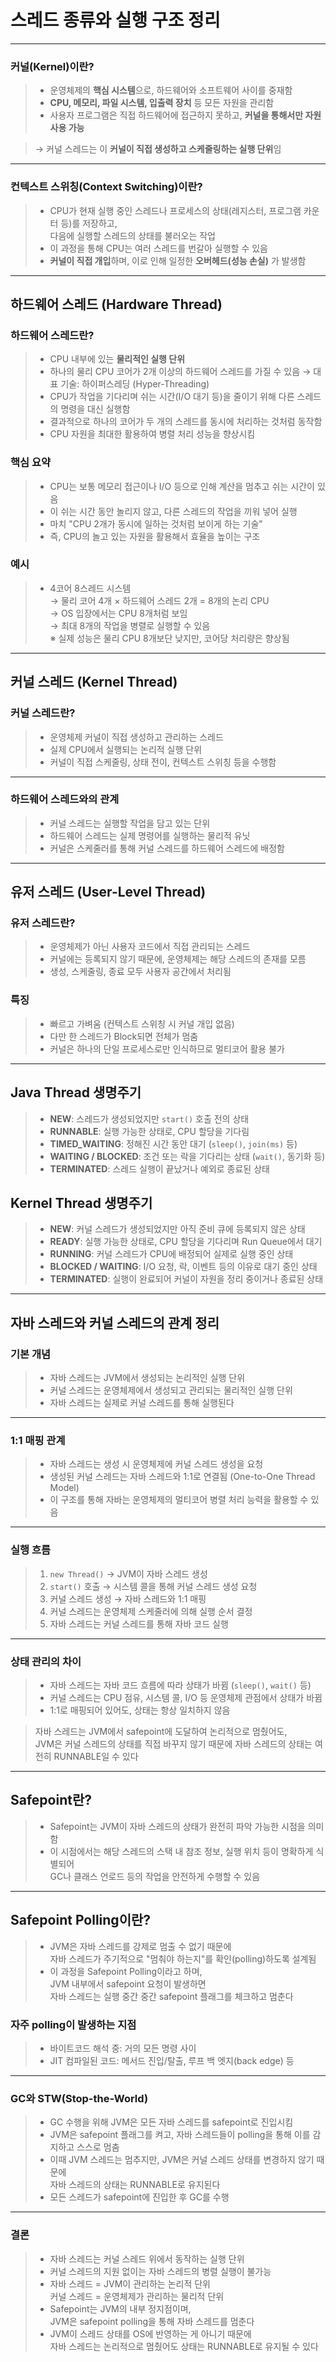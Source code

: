 # 스레드 종류와 실행 구조 정리

---

### 커널(Kernel)이란?

>- 운영체제의 **핵심 시스템**으로, 하드웨어와 소프트웨어 사이를 중재함
>- **CPU, 메모리, 파일 시스템, 입출력 장치** 등 모든 자원을 관리함
>- 사용자 프로그램은 직접 하드웨어에 접근하지 못하고, **커널을 통해서만 자원 사용 가능**

>→ 커널 스레드는 이 **커널이 직접 생성하고 스케줄링하는 실행 단위**임

---

### 컨텍스트 스위칭(Context Switching)이란?

>- CPU가 현재 실행 중인 스레드나 프로세스의 상태(레지스터, 프로그램 카운터 등)를 저장하고,  
  다음에 실행할 스레드의 상태를 불러오는 작업
>- 이 과정을 통해 CPU는 여러 스레드를 번갈아 실행할 수 있음
>- **커널이 직접 개입**하며, 이로 인해 일정한 **오버헤드(성능 손실)** 가 발생함

---

## 하드웨어 스레드 (Hardware Thread)

### 하드웨어 스레드란?

> - CPU 내부에 있는 **물리적인 실행 단위**
> - 하나의 물리 CPU 코어가 2개 이상의 하드웨어 스레드를 가질 수 있음
>  → 대표 기술: 하이퍼스레딩 (Hyper-Threading)
> - CPU가 작업을 기다리며 쉬는 시간(I/O 대기 등)을 줄이기 위해 다른 스레드의 명령을 대신 실행함
> - 결과적으로 하나의 코어가 두 개의 스레드를 동시에 처리하는 것처럼 동작함
> - CPU 자원을 최대한 활용하여 병렬 처리 성능을 향상시킴

### 핵심 요약

>- CPU는 보통 메모리 접근이나 I/O 등으로 인해 계산을 멈추고 쉬는 시간이 있음
>- 이 쉬는 시간 동안 놀리지 않고, 다른 스레드의 작업을 끼워 넣어 실행
>- 마치 "CPU 2개가 동시에 일하는 것처럼 보이게 하는 기술"
>- 즉, CPU의 놀고 있는 자원을 활용해서 효율을 높이는 구조

### 예시
>- 4코어 8스레드 시스템      
> → 물리 코어 4개 × 하드웨어 스레드 2개 = 8개의 논리 CPU    
> → OS 입장에서는 CPU 8개처럼 보임    
> → 최대 8개의 작업을 병렬로 실행할 수 있음   
>  ※ 실제 성능은 물리 CPU 8개보단 낮지만, 코어당 처리량은 향상됨     

---

## 커널 스레드 (Kernel Thread)

### 커널 스레드란?

> - 운영체제 커널이 직접 생성하고 관리하는 스레드
> - 실제 CPU에서 실행되는 논리적 실행 단위
> - 커널이 직접 스케줄링, 상태 전이, 컨텍스트 스위칭 등을 수행함

---

### 하드웨어 스레드와의 관계
> - 커널 스레드는 실행할 작업을 담고 있는 단위
> - 하드웨어 스레드는 실제 명령어를 실행하는 물리적 유닛
> - 커널은 스케줄러를 통해 커널 스레드를 하드웨어 스레드에 배정함


---

## 유저 스레드 (User-Level Thread)

### 유저 스레드란?

>- 운영체제가 아닌 사용자 코드에서 직접 관리되는 스레드
>- 커널에는 등록되지 않기 때문에, 운영체제는 해당 스레드의 존재를 모름
>- 생성, 스케줄링, 종료 모두 사용자 공간에서 처리됨

### 특징

>- 빠르고 가벼움 (컨텍스트 스위칭 시 커널 개입 없음)
>- 다만 한 스레드가 Block되면 전체가 멈춤
>- 커널은 하나의 단일 프로세스로만 인식하므로 멀티코어 활용 불가

---
## Java Thread 생명주기

>- **NEW**: 스레드가 생성되었지만 `start()` 호출 전의 상태
>- **RUNNABLE**: 실행 가능한 상태로, CPU 할당을 기다림
>- **TIMED_WAITING**: 정해진 시간 동안 대기 (`sleep()`, `join(ms)` 등)
>- **WAITING / BLOCKED**: 조건 또는 락을 기다리는 상태 (`wait()`, 동기화 등)
>- **TERMINATED**: 스레드 실행이 끝났거나 예외로 종료된 상태


## Kernel Thread 생명주기

>- **NEW**: 커널 스레드가 생성되었지만 아직 준비 큐에 등록되지 않은 상태
>- **READY**: 실행 가능한 상태로, CPU 할당을 기다리며 Run Queue에서 대기
>- **RUNNING**: 커널 스레드가 CPU에 배정되어 실제로 실행 중인 상태
>- **BLOCKED / WAITING**: I/O 요청, 락, 이벤트 등의 이유로 대기 중인 상태
>- **TERMINATED**: 실행이 완료되어 커널이 자원을 정리 중이거나 종료된 상태

---

## 자바 스레드와 커널 스레드의 관계 정리

### 기본 개념

>- 자바 스레드는 JVM에서 생성되는 논리적인 실행 단위
>- 커널 스레드는 운영체제에서 생성되고 관리되는 물리적인 실행 단위
>- 자바 스레드는 실제로 커널 스레드를 통해 실행된다

---

### 1:1 매핑 관계

>- 자바 스레드는 생성 시 운영체제에 커널 스레드 생성을 요청
>- 생성된 커널 스레드는 자바 스레드와 1:1로 연결됨 (One-to-One Thread Model)
>- 이 구조를 통해 자바는 운영체제의 멀티코어 병렬 처리 능력을 활용할 수 있음

---

### 실행 흐름

>1. `new Thread()` → JVM이 자바 스레드 생성
>2. `start()` 호출 → 시스템 콜을 통해 커널 스레드 생성 요청
>3. 커널 스레드 생성 → 자바 스레드와 1:1 매핑
>4. 커널 스레드는 운영체제 스케줄러에 의해 실행 순서 결정
>5. 자바 스레드는 커널 스레드를 통해 자바 코드 실행

---

### 상태 관리의 차이

>- 자바 스레드는 자바 코드 흐름에 따라 상태가 바뀜 (`sleep()`, `wait()` 등)
>- 커널 스레드는 CPU 점유, 시스템 콜, I/O 등 운영체제 관점에서 상태가 바뀜
>- 1:1로 매핑되어 있어도, 상태는 항상 일치하지 않음

> 자바 스레드는 JVM에서 safepoint에 도달하여 논리적으로 멈췄어도,  
> JVM은 커널 스레드의 상태를 직접 바꾸지 않기 때문에 자바 스레드의 상태는 여전히 RUNNABLE일 수 있다

---

## Safepoint란?

>- Safepoint는 JVM이 자바 스레드의 상태가 완전히 파악 가능한 시점을 의미함
>- 이 시점에서는 해당 스레드의 스택 내 참조 정보, 실행 위치 등이 명확하게 식별되어  
  GC나 클래스 언로드 등의 작업을 안전하게 수행할 수 있음

---

## Safepoint Polling이란?

>- JVM은 자바 스레드를 강제로 멈출 수 없기 때문에  
  자바 스레드가 주기적으로 "멈춰야 하는지"를 확인(polling)하도록 설계됨
>- 이 과정을 Safepoint Polling이라고 하며,  
  JVM 내부에서 safepoint 요청이 발생하면  
  자바 스레드는 실행 중간 중간 safepoint 플래그를 체크하고 멈춘다

### 자주 polling이 발생하는 지점

>- 바이트코드 해석 중: 거의 모든 명령 사이
>- JIT 컴파일된 코드: 메서드 진입/탈출, 루프 백 엣지(back edge) 등

---

### GC와 STW(Stop-the-World)

>- GC 수행을 위해 JVM은 모든 자바 스레드를 safepoint로 진입시킴
>- JVM은 safepoint 플래그를 켜고, 자바 스레드들이 polling을 통해 이를 감지하고 스스로 멈춤
>- 이때 JVM 스레드는 멈추지만, JVM은 커널 스레드 상태를 변경하지 않기 때문에  
  자바 스레드의 상태는 RUNNABLE로 유지된다
>- 모든 스레드가 safepoint에 진입한 후 GC를 수행

---

### 결론

>- 자바 스레드는 커널 스레드 위에서 동작하는 실행 단위
>- 커널 스레드의 지원 없이는 자바 스레드의 병렬 실행이 불가능
>- 자바 스레드 = JVM이 관리하는 논리적 단위  
  커널 스레드 = 운영체제가 관리하는 물리적 단위
>- Safepoint는 JVM의 내부 정지점이며,  
  JVM은 safepoint polling을 통해 자바 스레드를 멈춘다
>- JVM이 스레드 상태를 OS에 반영하는 게 아니기 때문에  
  자바 스레드는 논리적으로 멈췄어도 상태는 RUNNABLE로 유지될 수 있다
